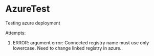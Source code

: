 # AzureTest
Testing azure deployment

Attempts:
1. ERROR: argument error: Connected registry name must use only lowercase. Need to change linked registry in azure..
